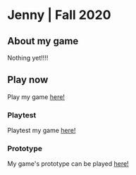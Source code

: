 # Jenny | Fall 2020

## About my game
Nothing yet!!!!

## Play now
Play my game [here!](https://jenny-lim.github.io/IASC-1P04/final_build/Nicos_Happy_Day.html)


### Playtest
Playtest my game [here!](https://jenny-lim.github.io/IASC-1P04/playtest/playtest)

### Prototype
My game's prototype can be played [here!](https://jenny-lim.github.io/IASC-1P04/prototype/Nicos_Happy_Day.html)
